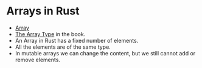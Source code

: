 # Arrays in Rust

* [Array](https://doc.rust-lang.org/std/primitive.array.html)
* [The Array Type](https://doc.rust-lang.org/book/ch03-02-data-types.html#the-array-type) in the book.
* An Array in Rust has a fixed number of elements.
* All the elements are of the same type.
* In mutable arrays we can change the content, but we still cannot add or remove elements.


